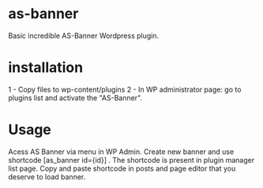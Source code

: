# as-banner
Basic incredible AS-Banner Wordpress plugin.

# installation
1 - Copy files to wp-content/plugins
2 - In WP administrator page: go to plugins list and activate the "AS-Banner".

# Usage
Acess AS Banner via menu in WP Admin. Create new banner and use shortcode [as_banner id={id}] . The shortcode is present in plugin manager list page. Copy and paste shortcode in posts and page editor that you deserve to load banner.
